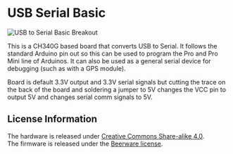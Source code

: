 USB Serial Basic
=======

![USB to Serial Basic Breakout](https://raw.githubusercontent.com/sparkfun/OpenScale/master/Hive-Electronics.jpg)

This is a CH340G based board that converts USB to Serial. It follows the standard Arduino pin out so this can be used to program the Pro and Pro Mini line of Arduinos. It can also be used as a general serial device for debugging (such as with a GPS module).

Board is default 3.3V output and 3.3V serial signals but cutting the trace on the back of the board and soldering a jumper to 5V changes the VCC pin to output 5V and changes serial comm signals to 5V.

License Information
-------------------

The hardware is released under [Creative Commons Share-alike 4.0](http://creativecommons.org/licenses/by-sa/4.0/).  
The firmware is released under the [Beerware license](http://en.wikipedia.org/wiki/Beerware).